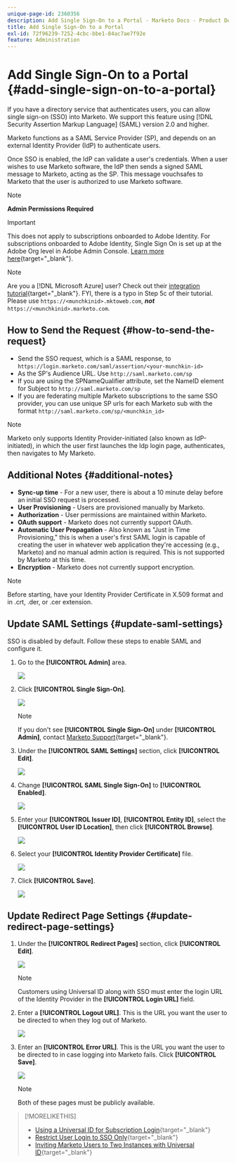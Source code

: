 ```yaml
---
unique-page-id: 2360356
description: Add Single Sign-On to a Portal - Marketo Docs - Product Documentation
title: Add Single Sign-On to a Portal
exl-id: 72f96239-7252-4cbc-bbe1-84ac7ae7f92e
feature: Administration
---
```

# Add Single Sign-On to a Portal {#add-single-sign-on-to-a-portal}

If you have a directory service that authenticates users, you can allow single sign-on (SSO) into Marketo. We support this feature using [!DNL Security Assertion Markup Language] (SAML) version 2.0 and higher.

Marketo functions as a SAML Service Provider (SP), and depends on an external Identity Provider (IdP) to authenticate users.

Once SSO is enabled, the IdP can validate a user's credentials. When a user wishes to use Marketo software, the IdP then sends a signed SAML message to Marketo, acting as the SP. This message vouchsafes to Marketo that the user is authorized to use Marketo software.

>[!NOTE]
>
>**Admin Permissions Required**

>[!IMPORTANT]
>
>This does not apply to subscriptions onboarded to Adobe Identity. For subscriptions onboarded to Adobe Identity, Single Sign On is set up at the Adobe Org level in Adobe Admin Console. [Learn more here](https://helpx.adobe.com/enterprise/using/set-up-identity.html){target="_blank"}.

>[!NOTE]
>
>Are you a [!DNL Microsoft Azure] user? Check out their [integration tutorial](https://azure.microsoft.com/en-us/documentation/articles/active-directory-saas-marketo-tutorial/){target="_blank"}. FYI, there is a typo in Step 5c of their tutorial. Please use `https://<munchkinid>.mktoweb.com`, **_not_** `https://<munchkinid>.marketo.com`.

## How to Send the Request {#how-to-send-the-request}

* Send the SSO request, which is a SAML response, to `https://login.marketo.com/saml/assertion/<your-munchkin-id>`
* As the SP's Audience URL. Use `http://saml.marketo.com/sp`
* If you are using the SPNameQualifier attribute, set the NameID element for Subject to `http://saml.marketo.com/sp`
* If you are federating multiple Marketo subscriptions to the same SSO provider, you can use unique SP urls for each Marketo sub with the format `http://saml.marketo.com/sp/<munchkin_id>`

>[!NOTE]
>
>Marketo only supports Identity Provider-initiated (also known as IdP-initiated), in which the user first launches the Idp login page, authenticates, then navigates to My Marketo.

## Additional Notes {#additional-notes}

* **Sync-up time** - For a new user, there is about a 10 minute delay before an initial SSO request is processed.
* **User Provisioning** - Users are provisioned manually by Marketo.
* **Authorization** - User permissions are maintained within Marketo.
* **OAuth support** - Marketo does not currently support OAuth.
* **Automatic User Propagation** - Also known as "Just in Time Provisioning," this is when a user's first SAML login is capable of creating the user in whatever web application they're accessing (e.g., Marketo) and no manual admin action is required. This is not supported by Marketo at this time.
* **Encryption** - Marketo does not currently support encryption.

>[!NOTE]
>
>Before starting, have your Identity Provider Certificate in X.509 format and in .crt, .der, or .cer extension.

## Update SAML Settings {#update-saml-settings}

SSO is disabled by default. Follow these steps to enable SAML and configure it.

1. Go to the **[!UICONTROL Admin]** area. 

   ![](assets/add-single-sign-on-to-a-portal-1.png)

1. Click **[!UICONTROL Single Sign-On]**.

   ![](assets/add-single-sign-on-to-a-portal-2.png)

   >[!NOTE]
   >
   >If you don't see **[!UICONTROL Single Sign-On]** under **[!UICONTROL Admin]**, contact [Marketo Support](https://nation.marketo.com/t5/Support/ct-p/Support){target="_blank"}.

1. Under the **[!UICONTROL SAML Settings]** section, click **[!UICONTROL Edit]**.

   ![](assets/add-single-sign-on-to-a-portal-3.png)

1. Change **[!UICONTROL SAML Single Sign-On]** to **[!UICONTROL Enabled]**.

   ![](assets/add-single-sign-on-to-a-portal-4.png)

1. Enter your **[!UICONTROL Issuer ID]**, **[!UICONTROL Entity ID]**, select the **[!UICONTROL User ID Location]**, then click **[!UICONTROL Browse]**.

   ![](assets/add-single-sign-on-to-a-portal-5.png)

1. Select your **[!UICONTROL Identity Provider Certificate]** file.

   ![](assets/add-single-sign-on-to-a-portal-6.png)

1. Click **[!UICONTROL Save]**.

   ![](assets/add-single-sign-on-to-a-portal-7.png)

## Update Redirect Page Settings {#update-redirect-page-settings}

1. Under the **[!UICONTROL Redirect Pages]** section, click **[!UICONTROL Edit]**.

   ![](assets/add-single-sign-on-to-a-portal-8.png)

   >[!NOTE]
   >
   >Customers using Universal ID along with SSO must enter the login URL of the Identity Provider in the **[!UICONTROL Login URL]** field.

1. Enter a **[!UICONTROL Logout URL]**. This is the URL you want the user to be directed to when they log out of Marketo.

   ![](assets/add-single-sign-on-to-a-portal-9.png)

1. Enter an **[!UICONTROL Error URL]**. This is the URL you want the user to be directed to in case logging into Marketo fails. Click **[!UICONTROL Save]**.

   ![](assets/add-single-sign-on-to-a-portal-10.png)

   >[!NOTE]
   >
   >Both of these pages must be publicly available.

>[!MORELIKETHIS]
>
>* [Using a Universal ID for Subscription Login](/help/marketo/product-docs/administration/settings/using-a-universal-id-for-subscription-login.md){target="_blank"}
>* [Restrict User Login to SSO Only](/help/marketo/product-docs/administration/additional-integrations/restrict-user-login-to-sso-only.md){target="_blank"}
>* [Inviting Marketo Users to Two Instances with Universal ID](https://nation.marketo.com/t5/Knowledgebase/Inviting-Marketo-Users-to-Two-Instances-with-Universal-ID-UID/ta-p/251122){target="_blank"}
